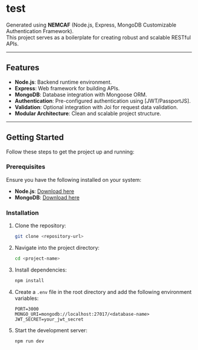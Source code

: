 # test

Generated using **NEMCAF** (Node.js, Express, MongoDB Customizable Authentication Framework).  
This project serves as a boilerplate for creating robust and scalable RESTful APIs.

---

## Features

- **Node.js**: Backend runtime environment.
- **Express**: Web framework for building APIs.
- **MongoDB**: Database integration with Mongoose ORM.
- **Authentication**: Pre-configured authentication using [JWT/PassportJS].
- **Validation**: Optional integration with Joi for request data validation.
- **Modular Architecture**: Clean and scalable project structure.

---

## Getting Started

Follow these steps to get the project up and running:

### Prerequisites

Ensure you have the following installed on your system:

- **Node.js**: [Download here](https://nodejs.org)
- **MongoDB**: [Download here](https://www.mongodb.com/try/download/community)

### Installation

1. Clone the repository:

   ```bash
   git clone <repository-url>
   ```

2. Navigate into the project directory:

   ```bash
   cd <project-name>
   ```

3. Install dependencies:

   ```bash
   npm install
   ```

4. Create a `.env` file in the root directory and add the following environment variables:

   ```env
   PORT=3000
   MONGO_URI=mongodb://localhost:27017/<database-name>
   JWT_SECRET=your_jwt_secret
   ```

5. Start the development server:
   ```bash
   npm run dev
   ```